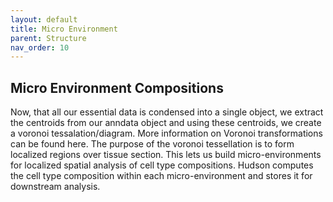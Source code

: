 ```yaml
---
layout: default
title: Micro Environment 
parent: Structure
nav_order: 10
---
```


## Micro Environment Compositions

<p align="justify ">

Now, that all our essential data is condensed into a single object, we extract the centroids from our anndata object and using these centroids, we create a voronoi tessalation/diagram. More information on Voronoi transformations can be found here. The purpose of the voronoi tessellation is to form localized regions over tissue section. This lets us build micro-environments for localized spatial analysis of cell type compositions. Hudson computes the cell type composition within each micro-environment and stores it for downstream analysis. 
  
</p>

